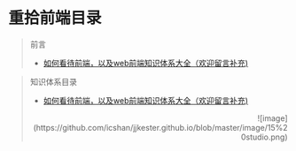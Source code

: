 # 重拾前端目录
> 前言
>
> * [如何看待前端，以及web前端知识体系大全（欢迎留言补充)](https://github.com/icshan/jjkester.github.io/blob/master/test.md)


> 知识体系目录
>
> * [如何看待前端，以及web前端知识体系大全（欢迎留言补充)](https://github.com/icshan/jjkester.github.io/blob/master/test.md)
> <div align=right>![image](https://github.com/icshan/jjkester.github.io/blob/master/image/15%20studio.png)
